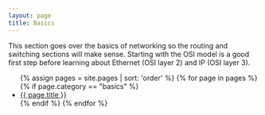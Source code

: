 ```yaml
---
layout: page
title: Basics
---
```


This section goes over the basics of networking so the routing and switching sections will make sense. Starting with the OSI model is a good first step before learning about Ethernet (OSI layer 2) and IP (OSI layer 3).

<ul>
{% assign pages = site.pages | sort: 'order' %}
{% for page in pages %}
  {% if page.category == "basics" %}
<li><a href="{{ page.url }}">{{ page.title }}</a></li>
  {% endif %}
{% endfor %}
</ul>